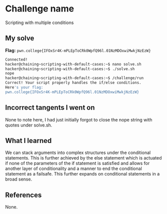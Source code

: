 # Challenge name
Scripting with multiple conditions

## My solve
**Flag:** `pwn.college{IFOxSr4K-mPLEpToCRk0WpfQ96l.01NzMDOxwiMwkjNzEzW}`

```bash
Connected!                                                                        
hacker@chaining~scripting-with-default-cases:~$ nano solve.sh 
hacker@chaining~scripting-with-default-cases:~$ ./solve.sh 
nope
hacker@chaining~scripting-with-default-cases:~$ /challenge/run
Correct! Your script properly handles the if/else conditions.
Here's your flag:
pwn.college{IFOxSr4K-mPLEpToCRk0WpfQ96l.01NzMDOxwiMwkjNzEzW}
```

## Incorrect tangents I went on
None to note here, I had just initially forgot to close the nope string with quotes under solve.sh.

## What I learned
We can stack arguments into complex structures under the conditional statements. This is further achieved by the else statement which is actuated if none of the parameters of the if statement is satisfied and allows for another layer of conditionality and a manner to end the conditional statement as a failsafe. This further expands on conditional statements in a broad sense.

## References
None.